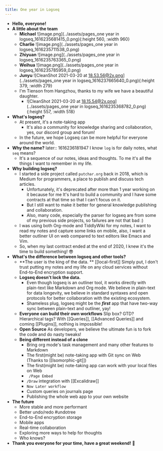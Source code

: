 ```yaml
---
title: One year in Logseq
---
```


- **Hello, everyone!**
- **A little about the team**
    - **Michael** 
      ![image.png](../assets/pages_one year in logseq_1616235681415_0.png){:height 560, :width 960}
    - **Charlie**  ![image.png](../assets/pages_one year in logseq_1616235711538_0.png)
    - **Zhiyuan**
      ![image.png](../assets/pages_one year in logseq_1616235763365_0.png)
    - **Weihua**
      ![image.png](../assets/pages_one year in logseq_1616235785959_0.png)
    - **Junyu** 
      ![CleanShot 2021-03-20 at 18.53.56@2x.png](../assets/pages_one year in logseq_1616237665640_0.png){:height 379, :width 279}
    - I'm Tienson from Hangzhou, thanks to my wife we have a beautiful daughter.
        - ![CleanShot 2021-03-20 at 18.15.54@2x.png](../assets/pages_one year in logseq_1616235368782_0.png){:height 557, :width 518}
- **What's logseq?**
    - At present, it's a note-taking app
        - It's also a community for knowledge sharing and collaboration, yes, our discord group and forum!
    - In the future, we hope Logseq can be more helpful for everyone around the world.
- **Why the name?**
  later:: 1616236181947
  I know `log` is for daily notes, what `seq` means?
    - It's a sequence of our notes, ideas and thoughts. To me it's all the things I want to remember in my life.
- **Why building logseq?**
    - I started a side project called `putchar.org` back in 2018, which is Medium for programmers, a place to publish and discuss tech articles.
        - Unfortunately, it's deprecated after more than 1 year working on it because for me It's hard to build a community and I have some contracts at that time so that I can't focus on it.
        - But I still want to make it better for general knowledge publishing and collaboration.
        - Also, many code, especially the parser for logseq are from some of my previous side projects, so failures are not that bad :)
    - I was using both Org-mode and TiddlyWiki for my notes, I want to read my notes and capture some links on mobile, also, I want a better outliner UI on web  compared to text editors like Emacs and Vim.
    - So, when my last contract ended at the end of 2020, I knew it's the time to build something! 😎
- **What's the difference between logseq and other tools?**
    - **The user is the king of the data. ** [[local-first]]
      Simply put, I don't trust putting my notes and my life on any cloud services without End-to-End encryption support.
    - **Logseq doesn't lock the data.**
        - Even though logseq is an outliner tool, it works directly with plain-text like Markdown and Org mode. We believe in plain-text for data longevity, we believe in standard syntaxes and open protocols for better collaboration with the existing ecosystem.
        - Shameless plug, logseq might be the **_first_** app that have two-way sync between plain-text and outliner, yay!
    - **Everyone can build their own workflows**
      Slip box? GTD? Hierarchical tags? With [[Queries]], [[Advanced Queries]] and coming [[Plugins]], nothing is impossible!
    - **Open Source**
      As developers, we believe the ultimate fun is to fork the code and do nasty tweaks!
    - **Being different instead of a clone**
        - Bring org mode's task management and many other features to Markdown
        - The first(might be) note-taking app with Git sync on Web (Thanks to [[Isomorphic-git]])
        - The first(might be) note-taking app can work with your local files on Web
        - ` /Page Embed`
        - `/Draw` integration with [[Excalidraw]]
        - `Now Later workflow`
        - Custom queries on journals page
        - Publishing the whole web app to your own website
- **The future**
    - More stable and more performant
    - Better undo/redo #undotree
    - End-to-End encryption storage
    - Mobile apps
    - Real-time collaboration
    - Exploring more ways to help for thoughts
    - Who knows?
- **Thank you everyone for your time, have a great weekend!** 🙏